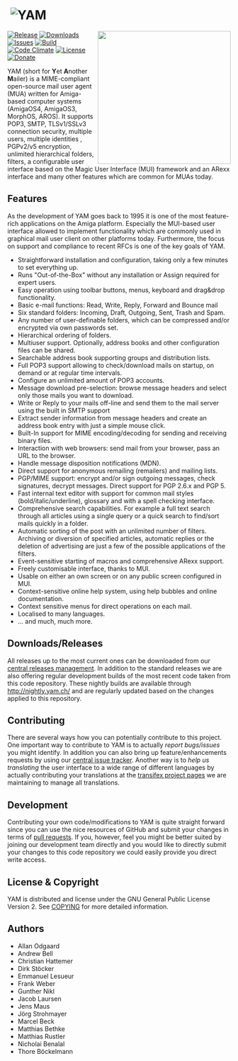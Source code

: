 # &nbsp;![YAM](https://yam.ch/chrome/site/yam.gif)
<img src="https://yam.ch/chrome/site/mainabout.png" width=300 align="right" />

[![Release](https://img.shields.io/github/release/jens-maus/yam.svg)](https://github.com/jens-maus/yam/releases/latest)
[![Downloads](https://img.shields.io/github/downloads/jens-maus/yam/latest/total.svg)](https://github.com/jens-maus/yam/releases/latest)
[![Issues](https://img.shields.io/github/issues/jens-maus/yam.svg)](https://github.com/jens-maus/yam/issues)
[![Build](https://github.com/jens-maus/yam/workflows/CI/badge.svg)](https://github.com/jens-maus/yam/actions)
[![Code Climate](https://codeclimate.com/github/jens-maus/yam/badges/gpa.svg)](https://codeclimate.com/github/jens-maus/yam)
[![License](http://img.shields.io/:license-gpl2-blue.svg?style=flat)](http://www.gnu.org/licenses/gpl-2.0.html)
[![Donate](https://img.shields.io/badge/donate-PayPal-green.svg)](https://www.paypal.com/cgi-bin/webscr?cmd=_s-xclick&hosted_button_id=8L52PD9A9WS36)

YAM (short for **Y**et **A**nother **M**ailer) is a MIME-compliant open-source mail user agent (MUA) written for Amiga-based computer
systems (AmigaOS4, AmigaOS3, MorphOS, AROS). It supports POP3, SMTP, TLSv1/SSLv3 connection security, multiple users, multiple identities
, PGPv2/v5 encryption, unlimited hierarchical folders, filters, a configurable user interface based on the Magic User Interface (MUI)
framework and an ARexx interface and many other features which are common for MUAs today.

## Features

As the development of YAM goes back to 1995 it is one of the most feature-rich applications on the Amiga platform. Especially
the MUI-based user interface allowed to implement functionality which are commonly used in graphical mail user client on other platforms today. Furthermore, the focus on support and compliance to recent RFCs is one of the key goals of YAM.

* Straightforward installation and configuration, taking only a few minutes to set everything up.
* Runs "Out-of-the-Box" without any installation or Assign required for expert users.
* Easy operation using toolbar buttons, menus, keyboard and drag&drop functionality.
* Basic e-mail functions: Read, Write, Reply, Forward and Bounce mail
* Six standard folders: Incoming, Draft, Outgoing, Sent, Trash and Spam.
* Any number of user-definable folders, which can be compressed and/or encrypted via own passwords set.
* Hierarchical ordering of folders.
* Multiuser support. Optionally, address books and other configuration files can be shared.
* Searchable address book supporting groups and distribution lists.
* Full POP3 support allowing to check/download mails on startup, on demand or at regular time intervals.
* Configure an unlimited amount of POP3 accounts.
* Message download pre-selection: browse message headers and select only those mails you want to download.
* Write or Reply to your mails off-line and send them to the mail server using the built in SMTP support
* Extract sender information from message headers and create an address book entry with just a simple mouse click.
* Built-In support for MIME encoding/decoding for sending and receiving binary files.
* Interaction with web browsers: send mail from your browser, pass an URL to the browser.
* Handle message disposition notifications (MDN).
* Direct support for anonymous remailing (remailers) and mailing lists.
* PGP/MIME support: encrypt and/or sign outgoing messages, check signatures, decrypt messages. Direct support for PGP 2.6.x and PGP 5.
* Fast internal text editor with support for common mail styles (bold/italic/underline), glossary and with a spell checking interface.
* Comprehensive search capabilities. For example a full text search through all articles using a single query or a quick search to find/sort mails quickly in a folder.
* Automatic sorting of the post with an unlimited number of filters. Archiving or diversion of specified articles, automatic replies or the deletion of advertising are just a few of the possible applications of the filters.
* Event-sensitive starting of macros and comprehensive ARexx support.
* Freely customisable interface, thanks to MUI.
* Usable on either an own screen or on any public screen configured in MUI.
* Context-sensitive online help system, using help bubbles and online documentation.
* Context sensitive menus for direct operations on each mail.
* Localised to many languages.
* ... and much, much more.

## Downloads/Releases

All releases up to the most current ones can be downloaded from our [central releases management](https://github.com/jens-maus/yam/releases). In addition to the standard releases we are also offering regular development builds of the most recent code taken from this code repository. These nightly builds are available through http://nightly.yam.ch/ and are regularly updated based on the changes applied to this repository.

## Contributing

There are several ways how you can potentially contribute to this project. One important way to contribute to YAM is to actually *report bugs/issues* you might identify. In addition you can also bring up feature/enhancements requests by using our [central issue tracker](https://github.com/jens-maus/yam/issues). Another way is to *help us translating* the user interface to a wide range of different languages by actually contributing your translations at the [transifex project pages](https://www.transifex.com/ato/yam/) we are maintaining to manage all translations.  

## Development

Contributing your own code/modifications to YAM is quite straight forward since you can use the nice resources of GitHub and submit your changes in terms of [pull requests](https://github.com/jens-maus/yam/pulls). If you, however, feel you might be better suited by joining our development team directly and you would like to directly submit your changes to this code repository we could easily provide you direct write access.

## License & Copyright

YAM is distributed and license under the GNU General Public License Version 2. See [COPYING](COPYING) for more detailed information.

## Authors

* Allan Odgaard
* Andrew Bell
* Christian Hattemer
* Dirk Stöcker
* Emmanuel Lesueur
* Frank Weber
* Gunther Nikl
* Jacob Laursen
* Jens Maus
* Jörg Strohmayer
* Marcel Beck
* Matthias Bethke
* Matthias Rustler
* Nicholai Benalal
* Thore Böckelmann
